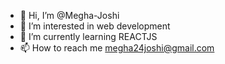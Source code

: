 - 👋 Hi, I’m @Megha-Joshi
- 👀 I’m interested in web development
- 🌱 I’m currently learning REACTJS
- 📫 How to reach me megha24joshi@gmail.com


<!---
Megha-Joshi/Megha-Joshi is a ✨ special ✨ repository because its `README.md` (this file) appears on your GitHub profile.
You can click the Preview link to take a look at your changes.
--->
